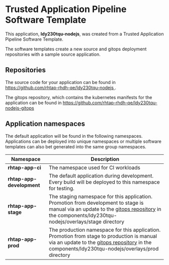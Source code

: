 # Trusted Application Pipeline Software Template

This application, **ldy230tqu-nodejs**, was created from a Trusted Application Pipeline Software Template.

The software templates create a new source and gitops deployment repositories with a sample source application. 

## Repositories

The source code for your application can be found in [https://github.com/rhtap-rhdh-qe/ldy230tqu-nodejs ](https://github.com/rhtap-rhdh-qe/ldy230tqu-nodejs ).
 
The gitops repository, which contains the kubernetes manifests for the application can be found in 
[https://github.com/rhtap-rhdh-qe/ldy230tqu-nodejs-gitops ](https://github.com/rhtap-rhdh-qe/ldy230tqu-nodejs-gitops ) 

## Application namespaces 

The default application will be found in the following namespaces. Applications can be deployed into unique namespaces or multiple software templates can also bet generated into the same group namespaces.  

|  Namespace   |  Description   |  
| -------- | -------- |
| **rhtap-app-ci** | The namespace used for CI workloads |
| **rhtap-app-development** | The default application during development. Every build will be deployed to this namespace for testing. |
| **rhtap-app-stage** | The staging namespace for this application. Promotion from development to stage is manual via an update to the [gitops repository](https://github.com/rhtap-rhdh-qe/ldy230tqu-nodejs-gitops ) in the components/ldy230tqu-nodejs/overlays/stage directory |
| **rhtap-app-prod** | The production namespace for this application. Promotion from stage to production is manual via an update to the [gitops repository](https://github.com/rhtap-rhdh-qe/ldy230tqu-nodejs-gitops ) in the components/ldy230tqu-nodejs/overlays/prod directory |
